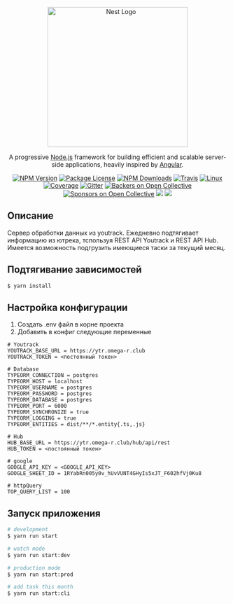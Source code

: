 <p align="center">
  <a href="http://nestjs.com/" target="blank"><img src="https://nestjs.com/img/logo_text.svg" width="320" alt="Nest Logo" /></a>
</p>

[travis-image]: https://api.travis-ci.org/nestjs/nest.svg?branch=master
[travis-url]: https://travis-ci.org/nestjs/nest
[linux-image]: https://img.shields.io/travis/nestjs/nest/master.svg?label=linux
[linux-url]: https://travis-ci.org/nestjs/nest
  
  <p align="center">A progressive <a href="http://nodejs.org" target="blank">Node.js</a> framework for building efficient and scalable server-side applications, heavily inspired by <a href="https://angular.io" target="blank">Angular</a>.</p>
    <p align="center">
<a href="https://www.npmjs.com/~nestjscore"><img src="https://img.shields.io/npm/v/@nestjs/core.svg" alt="NPM Version" /></a>
<a href="https://www.npmjs.com/~nestjscore"><img src="https://img.shields.io/npm/l/@nestjs/core.svg" alt="Package License" /></a>
<a href="https://www.npmjs.com/~nestjscore"><img src="https://img.shields.io/npm/dm/@nestjs/core.svg" alt="NPM Downloads" /></a>
<a href="https://travis-ci.org/nestjs/nest"><img src="https://api.travis-ci.org/nestjs/nest.svg?branch=master" alt="Travis" /></a>
<a href="https://travis-ci.org/nestjs/nest"><img src="https://img.shields.io/travis/nestjs/nest/master.svg?label=linux" alt="Linux" /></a>
<a href="https://coveralls.io/github/nestjs/nest?branch=master"><img src="https://coveralls.io/repos/github/nestjs/nest/badge.svg?branch=master#5" alt="Coverage" /></a>
<a href="https://gitter.im/nestjs/nestjs?utm_source=badge&utm_medium=badge&utm_campaign=pr-badge&utm_content=body_badge"><img src="https://badges.gitter.im/nestjs/nestjs.svg" alt="Gitter" /></a>
<a href="https://opencollective.com/nest#backer"><img src="https://opencollective.com/nest/backers/badge.svg" alt="Backers on Open Collective" /></a>
<a href="https://opencollective.com/nest#sponsor"><img src="https://opencollective.com/nest/sponsors/badge.svg" alt="Sponsors on Open Collective" /></a>
  <a href="https://paypal.me/kamilmysliwiec"><img src="https://img.shields.io/badge/Donate-PayPal-dc3d53.svg"/></a>
  <a href="https://twitter.com/nestframework"><img src="https://img.shields.io/twitter/follow/nestframework.svg?style=social&label=Follow"></a>
</p>
  <!--[![Backers on Open Collective](https://opencollective.com/nest/backers/badge.svg)](https://opencollective.com/nest#backer)
  [![Sponsors on Open Collective](https://opencollective.com/nest/sponsors/badge.svg)](https://opencollective.com/nest#sponsor)-->

## Описание

Сервер обработки данных из youtrack.
Ежедневно подтягивает информацию из ютрека, тспользуя REST API Youtrack и 
 REST API Hub. Имеется возможность подгрузить имеющиеся таски за текущий месяц.

## Подтягивание зависимостей

```bash
$ yarn install
```

## Настройка конфигурации

1) Создать .env файл в корне проекта
2) Добавить в конфиг следующие переменные

```.dotenv
# Youtrack
YOUTRACK_BASE_URL = https://ytr.omega-r.club
YOUTRACK_TOKEN = <постоянный токен>

# Database
TYPEORM_CONNECTION = postgres
TYPEORM_HOST = localhost
TYPEORM_USERNAME = postgres
TYPEORM_PASSWORD = postgres
TYPEORM_DATABASE = postgres
TYPEORM_PORT = 6000
TYPEORM_SYNCHRONIZE = true
TYPEORM_LOGGING = true
TYPEORM_ENTITIES = dist/**/*.entity{.ts,.js}

# Hub
HUB_BASE_URL = https://ytr.omega-r.club/hub/api/rest
HUB_TOKEN = <постоянный токен>

# google
GOOGLE_API_KEY = <GOOGLE_API_KEY>
GOOGLE_SHEET_ID = 1RYabRn005y0v_hUvVUNT4GHyIs5xJT_F602hfVj0Ku8

# httpQuery
TOP_QUERY_LIST = 100
```

## Запуск приложения

```bash
# development
$ yarn run start

# watch mode
$ yarn run start:dev

# production mode
$ yarn run start:prod

# add task this month
$ yarn run start:cli

```